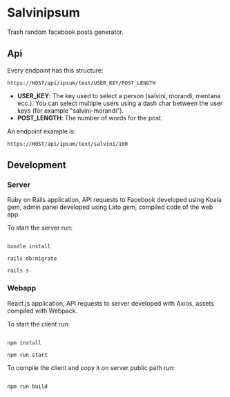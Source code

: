 # Salvinipsum

Trash random facebook posts generator.

## Api

Every endpoint has this structure:

```text
https://HOST/api/ipsum/text/USER_KEY/POST_LENGTH
```

- **USER_KEY**: The key used to select a person (salvini, morandi, mentana ecc.). You can select multiple users using a dash char between the user keys (for example "salvini-morandi").
- **POST_LENGTH**: The number of words for the post.

An endpoint example is:

```text
https://HOST/api/ipsum/text/salvini/100
```

## Development

### Server

Ruby on Rails application, API requests to Facebook developed using Koala gem, admin panel developed using Lato gem, compiled code of the web app.

To start the server run:

```console

bundle install

rails db:migrate

rails s

```

### Webapp

React.js application, API requests to server developed with Axios, assets compiled with Webpack.

To start the client run:

```console

npm install

npm run start

```

To compile the client and copy it on server public path run:

```console

npm run build

```
